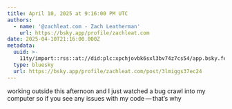 ```yaml
---
title: April 10, 2025 at 9:16:00 PM UTC
authors:
  - name: '@zachleat.com - Zach Leatherman'
    url: https://bsky.app/profile/zachleat.com
date: 2025-04-10T21:16:00.000Z
metadata:
  uuid: >-
    11ty/import::rss::at://did:plc:xpchjovbk6sxl3bv74z7cs54/app.bsky.feed.post/3lmiggs37ec24
  type: bluesky
  url: https://bsky.app/profile/zachleat.com/post/3lmiggs37ec24
---
```

working outside this afternoon and I just watched a bug crawl into my computer so if you see any issues with my code — that’s why